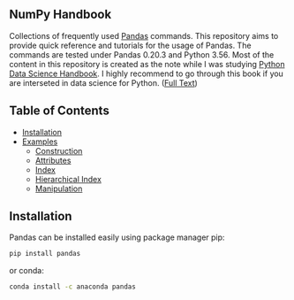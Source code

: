 ## NumPy Handbook
Collections of frequently used [Pandas](https://pandas.pydata.org/) commands. This repository aims to provide quick reference and tutorials for the usage of Pandas. The commands are tested under Pandas 0.20.3 and Python 3.56. Most of the content in this repository is created as the note while I was studying [Python Data Science Handbook](http://shop.oreilly.com/product/0636920034919.do). I highly recommend to go through this book if you are interseted in data science for Python. ([Full Text](https://jakevdp.github.io/PythonDataScienceHandbook/))

## Table of Contents
* [Installation](#installation)
* [Examples](notebooks)
    * [Construction](notebooks/construction.ipynb)
    * [Attributes](notebooks/attributes.ipynb)
    * [Index](notebooks/index.ipynb)
    * [Hierarchical Index](notebooks/hierarchical_index.ipynb)
    * [Manipulation](notebooks/manipulation.ipynb)

## Installation
Pandas can be installed easily using package manager pip:
```bash
pip install pandas
```
or conda:
```bash
conda install -c anaconda pandas
```